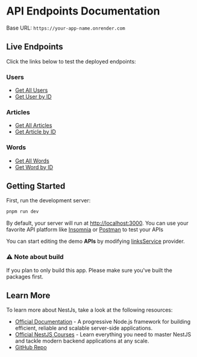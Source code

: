 # API Endpoints Documentation

Base URL: `https://your-app-name.onrender.com`

## Live Endpoints

Click the links below to test the deployed endpoints:

### Users
- [Get All Users](https://your-app-name.onrender.com/user)
- [Get User by ID](https://your-app-name.onrender.com/user/1)

### Articles
- [Get All Articles](https://your-app-name.onrender.com/articles)
- [Get Article by ID](https://your-app-name.onrender.com/articles/1)

### Words
- [Get All Words](https://your-app-name.onrender.com/words)
- [Get Word by ID](https://your-app-name.onrender.com/words/1)

## Getting Started

First, run the development server:

```bash
pnpm run dev
```

By default, your server will run at [http://localhost:3000](http://localhost:3000). You can use your favorite API platform like [Insomnia](https://insomnia.rest/) or [Postman](https://www.postman.com/) to test your APIs

You can start editing the demo **APIs** by modifying [linksService](./src/links/links.service.ts) provider.

### ⚠️ Note about build

If you plan to only build this app. Please make sure you've built the packages first.

## Learn More

To learn more about NestJs, take a look at the following resources:

- [Official Documentation](https://docs.nestjs.com) - A progressive Node.js framework for building efficient, reliable and scalable server-side applications.
- [Official NestJS Courses](https://courses.nestjs.com) - Learn everything you need to master NestJS and tackle modern backend applications at any scale.
- [GitHub Repo](https://github.com/nestjs/nest)
